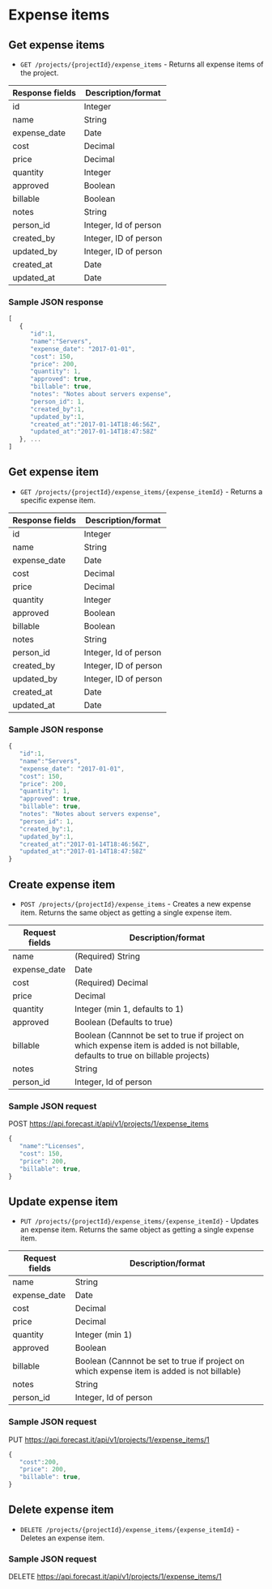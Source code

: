 # Expense items

## Get expense items

* `GET /projects/{projectId}/expense_items` - Returns all expense items of the project.

| Response fields | Description/format    |
| --------------- | --------------------- |
| id              | Integer               |
| name            | String                |
| expense_date    | Date                  |
| cost            | Decimal               |
| price           | Decimal               |
| quantity        | Integer               |
| approved        | Boolean               |
| billable        | Boolean               |
| notes           | String                |
| person_id       | Integer, Id of person |
| created_by      | Integer, ID of person |
| updated_by      | Integer, ID of person |
| created_at      | Date                  |
| updated_at      | Date                  |

### Sample JSON response

```javascript
[
   {
      "id":1,
      "name":"Servers",
      "expense_date": "2017-01-01",
      "cost": 150,
      "price": 200,
      "quantity": 1,
      "approved": true,
      "billable": true,
      "notes": "Notes about servers expense",
      "person_id": 1,
      "created_by":1,
      "updated_by":1,
      "created_at":"2017-01-14T18:46:56Z",
      "updated_at":"2017-01-14T18:47:58Z"
   }, ...
]
```

## Get expense item

* `GET /projects/{projectId}/expense_items/{expense_itemId}` - Returns a specific expense item.

| Response fields | Description/format    |
| --------------- | --------------------- |
| id              | Integer               |
| name            | String                |
| expense_date    | Date                  |
| cost            | Decimal               |
| price           | Decimal               |
| quantity        | Integer               |
| approved        | Boolean               |
| billable        | Boolean               |
| notes           | String                |
| person_id       | Integer, Id of person |
| created_by      | Integer, ID of person |
| updated_by      | Integer, ID of person |
| created_at      | Date                  |
| updated_at      | Date                  |

### Sample JSON response

```javascript
{
   "id":1,
   "name":"Servers",
   "expense_date": "2017-01-01",
   "cost": 150,
   "price": 200,
   "quantity": 1,
   "approved": true,
   "billable": true,
   "notes": "Notes about servers expense",
   "person_id": 1,
   "created_by":1,
   "updated_by":1,
   "created_at":"2017-01-14T18:46:56Z",
   "updated_at":"2017-01-14T18:47:58Z"
}
```

## Create expense item

* `POST /projects/{projectId}/expense_items` - Creates a new expense item. Returns the same object as getting a single expense item.

| Request fields | Description/format                                                                                                                |
| -------------- | --------------------------------------------------------------------------------------------------------------------------------- |
| name           | (Required) String                                                                                                                 |
| expense_date   | Date                                                                                                                              |
| cost           | (Required) Decimal                                                                                                                |
| price          | Decimal                                                                                                                           |
| quantity       | Integer (min 1, defaults to 1)                                                                                                    |
| approved       | Boolean (Defaults to true)                                                                                                        |
| billable       | Boolean (Cannnot be set to true if project on which expense item is added is not billable, defaults to true on billable projects) |
| notes          | String                                                                                                                            |
| person_id      | Integer, Id of person                                                                                                             |

### Sample JSON request

POST https://api.forecast.it/api/v1/projects/1/expense_items

```javascript
{
   "name":"Licenses",
   "cost": 150,
   "price": 200,
   "billable": true,
}
```

## Update expense item

* `PUT /projects/{projectId}/expense_items/{expense_itemId}` - Updates an expense item. Returns the same object as getting a single expense item.

| Request fields | Description/format                                                                         |
| -------------- | ------------------------------------------------------------------------------------------ |
| name           | String                                                                                     |
| expense_date   | Date                                                                                       |
| cost           | Decimal                                                                                    |
| price          | Decimal                                                                                    |
| quantity       | Integer (min 1)                                                                            |
| approved       | Boolean                                                                                    |
| billable       | Boolean (Cannnot be set to true if project on which expense item is added is not billable) |
| notes          | String                                                                                     |
| person_id      | Integer, Id of person                                                                      |

### Sample JSON request

PUT https://api.forecast.it/api/v1/projects/1/expense_items/1

```javascript
{
   "cost":200,
   "price": 200,
   "billable": true,
}
```

## Delete expense item

* `DELETE /projects/{projectId}/expense_items/{expense_itemId}` - Deletes an expense item.

### Sample JSON request

DELETE https://api.forecast.it/api/v1/projects/1/expense_items/1
